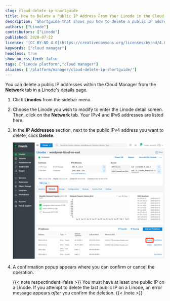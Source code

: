```yaml
---
slug: cloud-delete-ip-shortguide
title: How to Delete a Public IP Address From Your Linode in the Cloud Manager
description: 'Shortguide that shows you how to delete a public IP address from a Linode in the Cloud Manager.'
authors: ["Linode"]
contributors: ["Linode"]
published: 2020-07-22
license: '[CC BY-ND 4.0](https://creativecommons.org/licenses/by-nd/4.0)'
keywords: ["cloud manager"]
headless: true
show_on_rss_feed: false
tags: ["linode platform","cloud manager"]
aliases: ['/platform/manager/cloud-delete-ip-shortguide/']
---
```


You can delete a public IP addresses within the Cloud Manager from the **Network** tab in a Linode's details page.

1.  Click **Linodes** from the sidebar menu.

1.  Choose the Linode you wish to modify to enter the Linode detail screen. Then, click on the **Network** tab. Your IPv4 and IPv6 addresses are listed here.

1.  In the **IP Addresses** section, next to the public IPv4 address you want to delete, click **Delete**.

    ![Cloud Manager Delete a Public IP Address](classic-to-cloud-delete-an-ip.png "Cloud Manager Delete a Public IP Address")

1.  A confirmation popup appears where you can confirm or cancel the operation.

    {{< note respectIndent=false >}}
You must have at least one public IP on a Linode. If you attempt to delete the last public IP on a Linode, an error message appears *after* you confirm the deletion.
{{< /note >}}
